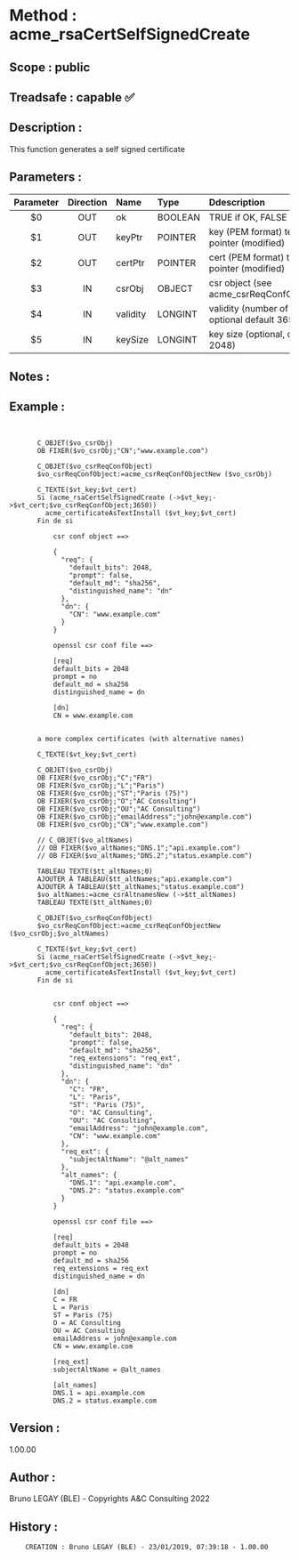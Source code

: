 ﻿# **Method :** acme_rsaCertSelfSignedCreate## **Scope :** public## **Treadsafe :** capable ✅ ## **Description :** This function generates a self signed certificate## **Parameters :** | Parameter | Direction | Name | Type | Ddescription | |:----:|:----:|:----|:----|:----| | $0 | OUT | ok | BOOLEAN | TRUE if OK, FALSE otherwise | | $1 | OUT | keyPtr | POINTER | key (PEM format) text or blob pointer (modified) | | $2 | OUT | certPtr | POINTER | cert (PEM format) text or blob pointer (modified) | | $3 | IN | csrObj | OBJECT | csr object (see acme_csrReqConfObjectNew) | | $4 | IN | validity | LONGINT | validity (number of days), optional default 365 | | $5 | IN | keySize | LONGINT | key size (optional, default 2048) | ## **Notes :** ## **Example :** ```             C_OBJET($vo_csrObj)       OB FIXER($vo_csrObj;"CN";"www.example.com")             C_OBJET($vo_csrReqConfObject)       $vo_csrReqConfObject:=acme_csrReqConfObjectNew ($vo_csrObj)             C_TEXTE($vt_key;$vt_cert)       Si (acme_rsaCertSelfSignedCreate (->$vt_key;->$vt_cert;$vo_csrReqConfObject;3650))         acme_certificateAsTextInstall ($vt_key;$vt_cert)       Fin de si                 csr conf object ==>                 {             "req": {               "default_bits": 2048,               "prompt": false,               "default_md": "sha256",               "distinguished_name": "dn"             },             "dn": {               "CN": "www.example.com"             }           }                 openssl csr conf file ==>                 [req]           default_bits = 2048           prompt = no           default_md = sha256           distinguished_name = dn                 [dn]           CN = www.example.com                   a more complex certificates (with alternative names)             C_TEXTE($vt_key;$vt_cert)             C_OBJET($vo_csrObj)       OB FIXER($vo_csrObj;"C";"FR")       OB FIXER($vo_csrObj;"L";"Paris")       OB FIXER($vo_csrObj;"ST";"Paris (75)")       OB FIXER($vo_csrObj;"O";"AC Consulting")       OB FIXER($vo_csrObj;"OU";"AC Consulting")       OB FIXER($vo_csrObj;"emailAddress";"john@example.com")       OB FIXER($vo_csrObj;"CN";"www.example.com")             // C_OBJET($vo_altNames)       // OB FIXER($vo_altNames;"DNS.1";"api.example.com")       // OB FIXER($vo_altNames;"DNS.2";"status.example.com")             TABLEAU TEXTE($tt_altNames;0)       AJOUTER À TABLEAU($tt_altNames;"api.example.com")       AJOUTER À TABLEAU($tt_altNames;"status.example.com")       $vo_altNames:=acme_csrAltnamesNew (->$tt_altNames)       TABLEAU TEXTE($tt_altNames;0)             C_OBJET($vo_csrReqConfObject)       $vo_csrReqConfObject:=acme_csrReqConfObjectNew ($vo_csrObj;$vo_altNames)             C_TEXTE($vt_key;$vt_cert)       Si (acme_rsaCertSelfSignedCreate (->$vt_key;->$vt_cert;$vo_csrReqConfObject;3650))         acme_certificateAsTextInstall ($vt_key;$vt_cert)       Fin de si                       csr conf object ==>                 {             "req": {               "default_bits": 2048,               "prompt": false,               "default_md": "sha256",               "req_extensions": "req_ext",               "distinguished_name": "dn"             },             "dn": {               "C": "FR",               "L": "Paris",               "ST": "Paris (75)",               "O": "AC Consulting",               "OU": "AC Consulting",               "emailAddress": "john@example.com",               "CN": "www.example.com"             },             "req_ext": {               "subjectAltName": "@alt_names"             },             "alt_names": {               "DNS.1": "api.example.com",               "DNS.2": "status.example.com"             }           }                 openssl csr conf file ==>                 [req]           default_bits = 2048           prompt = no           default_md = sha256           req_extensions = req_ext           distinguished_name = dn                 [dn]           C = FR           L = Paris           ST = Paris (75)           O = AC Consulting           OU = AC Consulting           emailAddress = john@example.com           CN = www.example.com                 [req_ext]           subjectAltName = @alt_names                 [alt_names]           DNS.1 = api.example.com           DNS.2 = status.example.com```## **Version :** 1.00.00## **Author :** Bruno LEGAY (BLE) - Copyrights A&C Consulting 2022## **History :**         CREATION : Bruno LEGAY (BLE) - 23/01/2019, 07:39:18 - 1.00.00